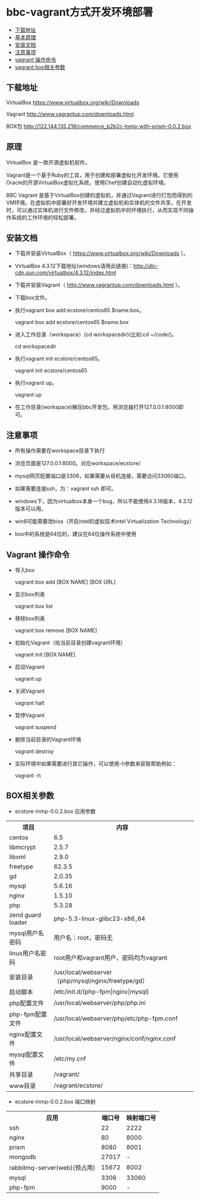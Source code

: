 # bbc-vagrant方式开发环境部署
- [下载地址](#down-load)
- [基本原理](#descript)
- [安装文档](#setup-doc)
- [注意事项](#notice)
- [vagrant 操作命令](#vagrant-command)
- [vagrant box相关参数](#box-params)

<a name='download'></a>
## 下载地址
VirtualBox https://www.virtualbox.org/wiki/Downloads

Vagrant http://www.vagrantup.com/downloads.html

BOX包 http://122.144.135.218/commerce_b2b2c-lnmp-with-prism-0.0.2.box

<a name='descript'></a>
## 原理
VirtualBox 是一款开源虚拟机软件。

Vagrant是一个基于Ruby的工具，用于创建和部署虚拟化开发环境。它使用Oracle的开源VirtualBox虚拟化系统，使用Chef创建自动化虚拟环境。

BBC Vagrant 是基于VirtualBox创建的虚拟机，并通过Vagrant进行打包而得到的VM环境。在虚拟机中部署好开发环境并建立虚拟机和实体机的文件共享，在开发时，可以通过实体机进行文件修改，并经过虚拟机中的环境执行，从而实现不同操作系统的工作环境的轻松部署。

<a name='setup-doc'></a>
## 安装文档
- 下载并安装VirtualBox（ https://www.virtualbox.org/wiki/Downloads ）。

- VirtualBox 4.3.12下载地址(windows请用此链接)：http://dlc-cdn.sun.com/virtualbox/4.3.12/index.html

- 下载并安装Vagrant（ http://www.vagrantup.com/downloads.html ）。

- 下载box文件。

- 执行vagrant box add ecstore/centos65 $name.box。

    vagrant box add ecstore/centos65 $name.box

- 进入工作目录（workspace）(cd workspacedir)(比如:cd ~/code/)。

    cd workspacedir

- 执行vagrant init ecstore/centos65。

    vagrant init ecstore/centos65

- 执行vagrant up。

    vagrant up

- 在工作目录(workspace)解压bbc开发包，用浏览器打开127.0.0.1:8000即可。

<a name='notice'></a>
## 注意事项
- 所有操作需要在workspace目录下执行

- 浏览页面是127.0.0.1:8000。对应workspace/ecstore/

- mysql网页配置端口是3306，如果需要从母机连接，需要访问33060端口。

- 如果需要连接ssh，为：vagrant ssh 即可。

- windows下，因为virtualbox本身一个bug，所以不能使用4.3.18版本，4.3.12版本可以用。

- win8可能需要改bios（开启intel的虚拟技术intel Virtualization Technology）

- box中的系统是64位的，建议在64位操作系统中使用

<a name='vagrant-command'></a>
## Vagrant 操作命令
- 导入box

    vagrant box add [BOX NAME] [BOX URL]

- 显示box列表

    vagrant box list

- 移除box列表

    vagrant box remove [BOX NAME]

- 初始化Vagrant（给当前目录创建vagrant环境）

    vagrant init [BOX NAME]

- 启动Vagrant

    vagrant up

- 关闭Vagrant

    vagrant halt

- 暂停Vagrant

    vagrant suspend

- 删除当前目录的Vagrant环境

    vagrant destroy

- 实际环境中如果需要进行其它操作，可以使用-h参数来获取帮助例如：

    vagrant -h

<a name='box-params'></a>
## BOX相关参数
- ecstore-lnmp-0.0.2.box 应用参数
<table>
<tbody><tr>
<th>项目</th>

<th>内容</th>
</tr>

<tr>
<td>centos</td>

<td>6.5</td>
</tr>

<tr>
<td>libmcrypt</td>

<td>2.5.7</td>
</tr>

<tr>
<td>libxml</td>

<td>2.9.0</td>
</tr>

<tr>
<td>freetype</td>

<td>62.3.5</td>
</tr>

<tr>
<td>gd</td>

<td>2.0.35</td>
</tr>

<tr>
<td>mysql</td>

<td>5.6.16</td>
</tr>

<tr>
<td>nginx</td>

<td>1.5.10</td>
</tr>

<tr>
<td>php</td>

<td>5.3.28</td>
</tr>

<tr>
<td>zend guard loader</td>

<td>php-5.3-linux-glibc23-x86_64</td>
</tr>

<tr>
<td>mysql用户名密码</td>

<td>用户名：root，密码无</td>
</tr>

<tr>
<td>linux用户名密码</td>

<td>root用户和vagrant用户，密码均为vagrant</td>
</tr>

<tr>
<td>安装目录</td>

<td>/usr/local/webserver（php/mysql/nginx/freetype/gd）</td>
</tr>

<tr>
<td>启动脚本</td>

<td>/etc/init.d/(php-fpm|nginx|mysql)</td>
</tr>

<tr>
<td>php配置文件</td>

<td>/usr/local/webserver/php/php.ini</td>
</tr>

<tr>
<td>php-fpm配置文件</td>

<td>/usr/local/webserver/php/etc/php-fpm.conf</td>
</tr>

<tr>
<td>nginx配置文件</td>

<td>/usr/local/webserver/nginx/conf/nginx.conf</td>
</tr>

<tr>
<td>mysql配置文件</td>

<td>/etc/my.cnf</td>
</tr>

<tr>
<td>共享目录</td>

<td>/vagrant/</td>
</tr>

<tr>
<td>www目录</td>

<td>/vagrant/ecstore/</td>
</tr>
</tbody></table>

- ecstore-lnmp-0.0.2.box 端口映射
<table>
<tbody><tr>
<th>应用</th>

<th>端口号</th>

<th>映射端口号</th>
</tr>

<tr>
<td>ssh</td>

<td>22</td>

<td>2222</td>
</tr>

<tr>
<td>nginx</td>

<td>80</td>

<td>8000</td>
</tr>

<tr>
<td>prism</td>

<td>8080</td>

<td>8001</td>
</tr>

<tr>
<td>mongodb</td>

<td>27017</td>

<td>-</td>
</tr>

<tr>
<td>rabbitmq-server(web)(预占用)</td>

<td>15672</td>

<td>8002</td>
</tr>

<tr>
<td>mysql</td>

<td>3306</td>

<td>33060</td>
</tr>

<tr>
<td>php-fpm</td>

<td>9000</td>

<td>-</td>
</tr>
</tbody></table>

